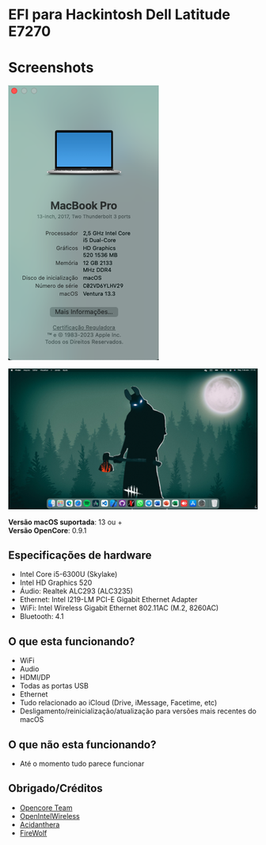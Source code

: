 # EFI para Hackintosh Dell Latitude E7270

# Screenshots

![Screenshots](/screenshots/01.png)

![Screenshots](/screenshots/02.png)

**Versão macOS suportada**: 13 ou +
<br>
**Versão OpenCore**: 0.9.1

## Especificações de hardware
- Intel Core i5-6300U (Skylake)
- Intel HD Graphics 520
- Áudio: Realtek ALC293 (ALC3235)
- Ethernet: Intel I219-LM PCI-E Gigabit Ethernet Adapter
- WiFi: Intel Wireless Gigabit Ethernet 802.11AC (M.2, 8260AC)
- Bluetooth: 4.1

## O que esta funcionando?
- WiFi
- Audio
- HDMI/DP
- Todas as portas USB
- Ethernet
- Tudo relacionado ao iCloud (Drive, iMessage, Facetime, etc)
- Desligamento/reinicialização/atualização para versões mais recentes do macOS

## O que não esta funcionando?
- Até o momento tudo parece funcionar

## Obrigado/Créditos
- [Opencore Team](https://dortania.github.io/getting-started/)
- [OpenIntelWireless](https://github.com/OpenIntelWireless)
- [Acidanthera](https://github.com/acidanthera)
- [FireWolf](https://github.com/0xFireWolf/RealtekCardReader)
